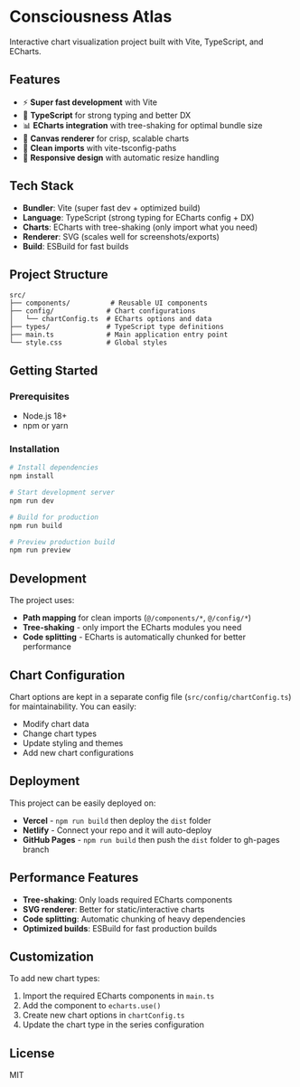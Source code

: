 # Consciousness Atlas

Interactive chart visualization project built with Vite, TypeScript, and ECharts.

## Features

- ⚡ **Super fast development** with Vite
- 🎯 **TypeScript** for strong typing and better DX
- 📊 **ECharts integration** with tree-shaking for optimal bundle size
- 🎨 **Canvas renderer** for crisp, scalable charts
- 🔧 **Clean imports** with vite-tsconfig-paths
- 📱 **Responsive design** with automatic resize handling

## Tech Stack

- **Bundler**: Vite (super fast dev + optimized build)
- **Language**: TypeScript (strong typing for ECharts config + DX)
- **Charts**: ECharts with tree-shaking (only import what you need)
- **Renderer**: SVG (scales well for screenshots/exports)
- **Build**: ESBuild for fast builds

## Project Structure

```
src/
├── components/          # Reusable UI components
├── config/             # Chart configurations
│   └── chartConfig.ts  # ECharts options and data
├── types/              # TypeScript type definitions
├── main.ts             # Main application entry point
└── style.css           # Global styles
```

## Getting Started

### Prerequisites

- Node.js 18+ 
- npm or yarn

### Installation

```bash
# Install dependencies
npm install

# Start development server
npm run dev

# Build for production
npm run build

# Preview production build
npm run preview
```

## Development

The project uses:
- **Path mapping** for clean imports (`@/components/*`, `@/config/*`)
- **Tree-shaking** - only import the ECharts modules you need
- **Code splitting** - ECharts is automatically chunked for better performance

## Chart Configuration

Chart options are kept in a separate config file (`src/config/chartConfig.ts`) for maintainability. You can easily:

- Modify chart data
- Change chart types
- Update styling and themes
- Add new chart configurations

## Deployment

This project can be easily deployed on:
- **Vercel** - `npm run build` then deploy the `dist` folder
- **Netlify** - Connect your repo and it will auto-deploy
- **GitHub Pages** - `npm run build` then push the `dist` folder to gh-pages branch

## Performance Features

- **Tree-shaking**: Only loads required ECharts components
- **SVG renderer**: Better for static/interactive charts
- **Code splitting**: Automatic chunking of heavy dependencies
- **Optimized builds**: ESBuild for fast production builds

## Customization

To add new chart types:
1. Import the required ECharts components in `main.ts`
2. Add the component to `echarts.use()`
3. Create new chart options in `chartConfig.ts`
4. Update the chart type in the series configuration

## License

MIT
